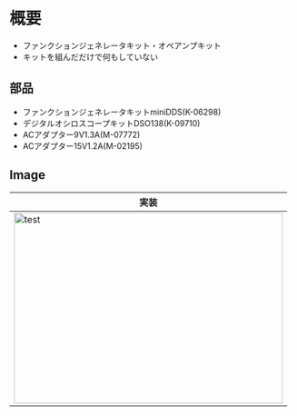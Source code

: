 # 概要
* ファンクションジェネレータキット・オペアンプキット
* キットを組んだだけで何もしていない

## 部品
* ファンクションジェネレータキットminiDDS(K-06298)
* デジタルオシロスコープキットDSO138(K-09710)
* ACアダプター9V1.3A(M-07772)
* ACアダプター15V1.2A(M-02195)

## Image
|実装|
|---|
|<img src="" alt="test" title="test" width="473" height="336">|
